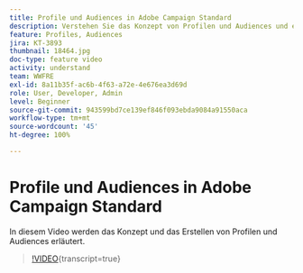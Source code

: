 ```yaml
---
title: Profile und Audiences in Adobe Campaign Standard
description: Verstehen Sie das Konzept von Profilen und Audiences und erfahren Sie, wie Sie Profile und Audiences erstellen.
feature: Profiles, Audiences
jira: KT-3893
thumbnail: 18464.jpg
doc-type: feature video
activity: understand
team: WWFRE
exl-id: 8a11b35f-ac6b-4f63-a72e-4e676ea3d69d
role: User, Developer, Admin
level: Beginner
source-git-commit: 943599bd7ce139ef846f093ebda9084a91550aca
workflow-type: tm+mt
source-wordcount: '45'
ht-degree: 100%

---
```


# Profile und Audiences in Adobe Campaign Standard

In diesem Video werden das Konzept und das Erstellen von Profilen und Audiences erläutert.

>[!VIDEO](https://video.tv.adobe.com/v/18464?learn=on){transcript=true}
